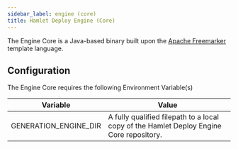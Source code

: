 ```yaml
---
sidebar_label: engine (core)
title: Hamlet Deploy Engine (Core)
---
```

The Engine Core is a Java-based binary built upon the [Apache Freemarker](https://freemarker.apache.org) template language.

## Configuration

The Engine Core requires the following Environment Variable(s)

| Variable                | Value                                                                                                        |
|-------------------------|--------------------------------------------------------------------------------------------------------------|
| GENERATION_ENGINE_DIR   | A fully qualified filepath to a local copy of the Hamlet Deploy Engine Core repository.                      |
